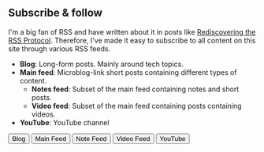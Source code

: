 ## Subscribe & follow

I'm a big fan of RSS and have written about it in posts like [Rediscovering the RSS Protocol](/posts/rediscovering-rss-user-freedom.html). Therefore, I've made it easy to subscribe to all content on this site through various RSS feeds.

- **Blog**: Long-form posts. Mainly around tech topics.
- **Main feed**: Microblog-link short posts containing different types of content.
  - **Notes feed**: Subset of the main feed containing notes and short posts.
  - **Video feed**: Subset of the main feed containing posts containing videos.
- **YouTube**: YouTube channel 

<a href="/posts/index.xml"><button type="button" class="btn btn-dark">Blog</button></a>
<a href="/feed/index.xml"><button type="button" class="btn btn-dark">Main Feed</button></a>
<a href="/feed/notes.xml"><button type="button" class="btn btn-dark">Note Feed</button></a>
<a href="/feed/videos.xml"><button type="button" class="btn btn-dark">Video Feed</button></a>
<a href="https://yewtu.be/feed/channel/UCkA5fHdQ4cf3D1J19UNgV7A"><button type="button" class="btn btn-dark">YouTube</button></a>
